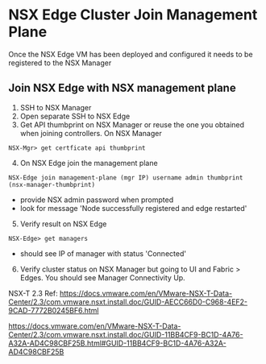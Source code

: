  # NSX Edge Cluster Join Management Plane

Once the NSX Edge VM has been deployed and configured it needs to be registered to the NSX Manager

## Join NSX Edge with NSX management plane
1. SSH to NSX Manager
2. Open separate SSH to NSX Edge
3. Get API thumbprint on NSX Manager or reuse the one you obtained when joining controllers.  On NSX Manager

`NSX-Mgr> get certficate api thumbprint`

4. On NSX Edge join the management plane

`NSX-Edge join management-plane (mgr IP) username admin thumbprint (nsx-manager-thumbprint)`
  * provide NSX admin password when prompted
  * look for message 'Node successfully registered and edge restarted'
5. Verify result on NSX Edge

`NSX-Edge> get managers`
  * should see IP of manager with status 'Connected'
6. Verify cluster status on NSX Manager but going to UI and Fabric > Edges.  You should see Manager Connectivity Up.

 NSX-T 2.3 Ref:
 https://docs.vmware.com/en/VMware-NSX-T-Data-Center/2.3/com.vmware.nsxt.install.doc/GUID-AECC66D0-C968-4EF2-9CAD-7772B0245BF6.html

 https://docs.vmware.com/en/VMware-NSX-T-Data-Center/2.3/com.vmware.nsxt.install.doc/GUID-11BB4CF9-BC1D-4A76-A32A-AD4C98CBF25B.html#GUID-11BB4CF9-BC1D-4A76-A32A-AD4C98CBF25B